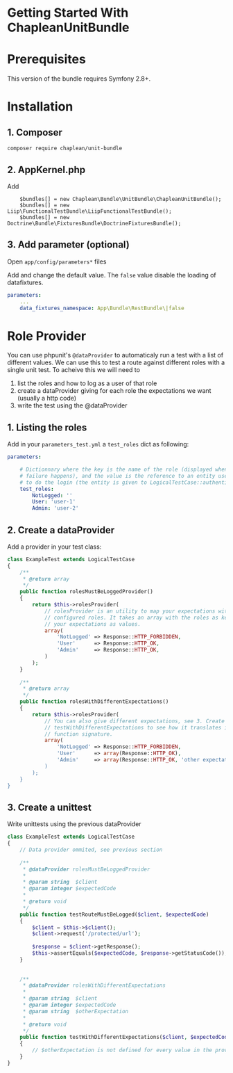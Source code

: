 Getting Started With ChapleanUnitBundle
=======================================

# Prerequisites

This version of the bundle requires Symfony 2.8+.

# Installation

## 1. Composer

```
composer require chaplean/unit-bundle
```

## 2. AppKernel.php

Add
```
    $bundles[] = new Chaplean\Bundle\UnitBundle\ChapleanUnitBundle();
    $bundles[] = new Liip\FunctionalTestBundle\LiipFunctionalTestBundle();
    $bundles[] = new Doctrine\Bundle\FixturesBundle\DoctrineFixturesBundle();
```

## 3. Add parameter (optional)

Open `app/config/parameters*` files

Add and change the default value. The `false` value disable the loading of datafixtures.

```yaml
parameters:
    ...
    data_fixtures_namespace: App\Bundle\RestBundle\|false
```

# Role Provider

You can use phpunit's ```@dataProvider``` to automaticaly run a test with a
list of different values. We can use this to test a route against different
roles with a single unit test. To acheive this we will need to

1) list the roles and how to log as a user of that role
2) create a dataProvider giving for each role the expectations we want
(usually a http code)
3) write the test using the @dataProvider

## 1. Listing the roles

Add in your ```parameters_test.yml``` a ```test_roles``` dict as following:
```yaml
parameters:

    # Dictionnary where the key is the name of the role (displayed when a
    # failure happens), and the value is the reference to an entity used
    # to do the login (the entity is given to LogicalTestCase::authenticate()).
    test_roles:
        NotLogged: ''
        User: 'user-1'
        Admin: 'user-2'
```

## 2. Create a dataProvider

Add a provider in your test class:
```php
class ExampleTest extends LogicalTestCase
{
    /**
     * @return array
     */
    public function rolesMustBeLoggedProvider()
    {
        return $this->rolesProvider(
            // rolesProvider is an utility to map your expectations with the
            // configured roles. It takes an array with the roles as keys and
            // your expectations as values.
            array(
                'NotLogged' => Response::HTTP_FORBIDDEN,
                'User'      => Response::HTTP_OK,
                'Admin'     => Response::HTTP_OK,
            )
        );
    }
    
    /**
     * @return array
     */
    public function rolesWithDifferentExpectations()
    {
        return $this->rolesProvider(
            // You can also give different expectations, see 3. Create a unittest
            // testWithDifferentExpectations to see how it translates in the test
            // function signature.
            array(
                'NotLogged' => Response::HTTP_FORBIDDEN,
                'User'      => array(Response::HTTP_OK),
                'Admin'     => array(Response::HTTP_OK, 'other expectation),
            )
        );
    }
}
```

## 3. Create a unittest

Write unittests using the previous dataProvider

```php
class ExampleTest extends LogicalTestCase
{
    // Data provider ommited, see previous section
    
    /**
     * @dataProvider rolesMustBeLoggedProvider
     * 
     * @param string  $client
     * @param integer $expectedCode
     *
     * @return void
     */
    public function testRouteMustBeLogged($client, $expectedCode)
    {
        $client = $this->$client();
        $client->request('/protected/url');
        
        $response = $client->getResponse();
        $this->assertEquals($expectedCode, $response->getStatusCode());
    }
    
    
    /**
     * @dataProvider rolesWithDifferentExpectations
     * 
     * @param string  $client
     * @param integer $expectedCode
     * @param string  $otherExpectation
     *
     * @return void
     */
    public function testWithDifferentExpectations($client, $expectedCode, $otherExpectation = null)
    {
        // $otherExpectation is not defined for every value in the provider so we must default to null
    }
}
